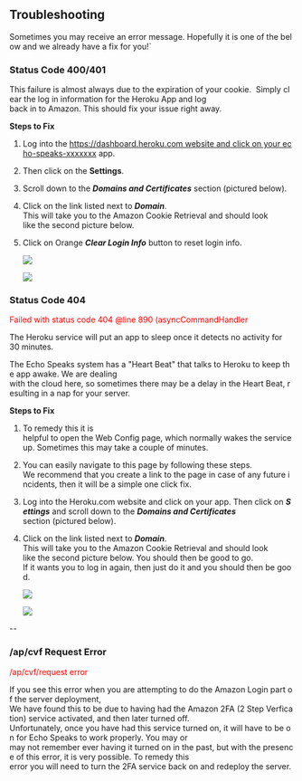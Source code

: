 ## Troubleshooting
 Sometimes you may receive an error message. Hopefully it is one of the below and we already have a fix for you!`

### Status Code 400/401

<p>This failure is almost always due to the expiration of your cookie.  Simply clear the log in information for the Heroku App and log back in to Amazon. This should fix your issue right away.</p>

**Steps to Fix**

1. Log into the https://dashboard.heroku.com website and click on your echo-speaks-xxxxxxx app. 
2. Then click on the **Settings**.
3. Scroll down to the ***Domains and Certificates*** section (pictured below).
4. Click on the link listed next to ***Domain***. 
   This will take you to the Amazon Cookie Retrieval and should look like the second picture below. 
5. Click on Orange ***Clear Login Info*** button to reset login info.

   ![](https://tonesto7.github.io/echo-speaks-docs/static/img/TS-8.JPG)

   ![](https://tonesto7.github.io/echo-speaks-docs/static/img/TS-9.JPG)

### Status Code 404

<p style="color: red;">Failed with status code 404 @line 890 (asyncCommandHandler</p>

  The Heroku service will put an app to sleep once it detects no activity for 30 minutes. 

The Echo Speaks system has a "Heart Beat" that talks to Heroku to keep the app awake. We are dealing with the cloud here, so sometimes there may be a delay in the Heart Beat, resulting in a nap for your server.

**Steps to Fix**

1. To remedy this it is helpful to open the Web Config page, which normally wakes the service up.  Sometimes this may take a couple of minutes. 

2. You can easily navigate to this page by following these steps. We recommend that you create a link to the page in case of any future incidents, then it will be a simple one click fix.

3. Log into the Heroku.com website and click on your app. Then click on ***Settings*** and scroll down to the ***Domains and Certificates*** section (pictured below). 

4. Click on the link listed next to ***Domain***. 
   This will take you to the Amazon Cookie Retrieval and should look like the second picture below. You should then be good to go. 
   If it wants you to log in again, then just do it and you should then be good.

   ![](https://tonesto7.github.io/echo-speaks-docs/static/img/TS-8.JPG)

   ![](https://tonesto7.github.io/echo-speaks-docs/static/img/TS-9.JPG)

--

### /ap/cvf Request Error

<p style="color: red;">/ap/cvf/request error</p>
If you see this error when you are attempting to do the Amazon Login part of the server deployment, We have found this to be due to having had the Amazon 2FA (2 Step Verfication) service activated, and then later turned off.
Unfortunately, once you have had this service turned on, it will have to be on for Echo Speaks to work properly. You may or may not remember ever having it turned on in the past, but with the presence of this error, it is very possible. To remedy this error you will need to turn the 2FA service back on and redeploy the server.
